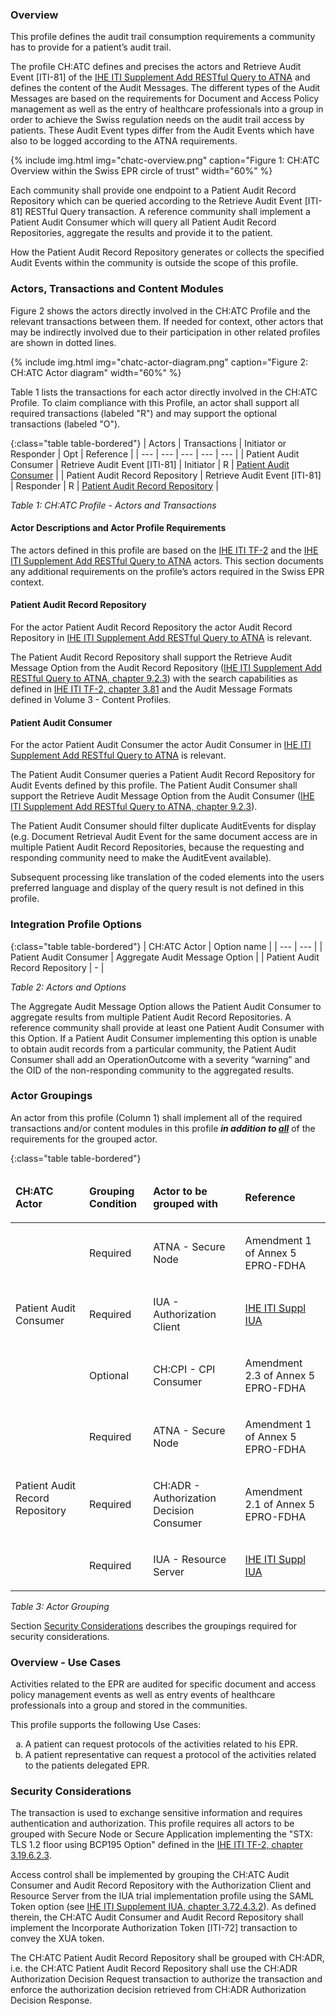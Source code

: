 ### Overview

This profile defines the audit trail consumption requirements a community has to provide for a patient’s audit trail.

The profile CH:ATC defines and precises the actors and Retrieve Audit Event [ITI-81] of the [IHE ITI Supplement Add RESTful Query to ATNA](https://www.ihe.net/uploadedFiles/Documents/ITI/IHE_ITI_Suppl_RESTful-ATNA.pdf) and defines the content of the Audit Messages. The different types of the Audit Messages are based on the requirements for Document and Access Policy management as well as the entry of healthcare professionals into a group in order to achieve the Swiss regulation needs on the audit trail access by patients. These Audit Event types differ from the Audit Events which have also to be logged according to the ATNA requirements.

{% include img.html img="chatc-overview.png" caption="Figure 1: CH:ATC Overview within the Swiss EPR circle of trust" width="60%" %}

Each community shall provide one endpoint to a Patient Audit Record Repository which can be queried according to the Retrieve Audit Event [ITI-81] RESTful Query transaction. A reference community shall implement a Patient Audit Consumer which will query all Patient Audit Record Repositories, aggregate the results and provide it to the patient.

How the Patient Audit Record Repository generates or collects the specified Audit Events within the community is outside the scope of this profile.


### Actors, Transactions and Content Modules
Figure 2 shows the actors directly involved in the CH:ATC Profile and the relevant transactions between them. If needed for context, other actors that may be indirectly involved due to their participation in other related profiles are shown in dotted lines.

{% include img.html img="chatc-actor-diagram.png" caption="Figure 2: CH:ATC Actor diagram" width="60%" %}

Table 1 lists the transactions for each actor directly involved in the CH:ATC Profile. To claim compliance with this Profile, an actor shall support all required transactions (labeled "R") and may support the optional transactions (labeled "O").

{:class="table table-bordered"}
| Actors | Transactions | Initiator or Responder | Opt | Reference |
| --- | --- | --- | --- | --- |
| Patient Audit Consumer | Retrieve Audit Event [ITI-81] | Initiator | R | [Patient Audit Consumer](#patient-audit-consumer) |
| Patient Audit Record Repository | Retrieve Audit Event [ITI-81] | Responder | R | [Patient Audit Record Repository](#patient-audit-record-repository) |

_Table 1: CH:ATC Profile - Actors and Transactions_

#### Actor Descriptions and Actor Profile Requirements

The actors defined in this profile are based on the [IHE ITI TF-2](https://profiles.ihe.net/ITI/TF/Volume2/index.html) and the [IHE ITI Supplement Add RESTful Query to ATNA](https://www.ihe.net/uploadedFiles/Documents/ITI/IHE_ITI_Suppl_RESTful-ATNA.pdf) actors. This section documents any additional requirements on the profile’s actors required in the Swiss EPR context.

#### Patient Audit Record Repository

For the actor Patient Audit Record Repository the actor Audit Record Repository in [IHE ITI Supplement Add RESTful Query to ATNA](https://www.ihe.net/uploadedFiles/Documents/ITI/IHE_ITI_Suppl_RESTful-ATNA_Rev3-3_TI_2021-07-02.pdf) is relevant.

The Patient Audit Record Repository shall support the Retrieve Audit Message Option from the Audit Record Repository ([IHE ITI Supplement Add RESTful Query to ATNA, chapter 9.2.3](https://www.ihe.net/uploadedFiles/Documents/ITI/IHE_ITI_Suppl_RESTful-ATNA_Rev3-3_TI_2021-07-02.pdf)) with the search capabilities as defined in [IHE ITI TF-2, chapter 3.81](https://profiles.ihe.net/ITI/TF/Volume2/ITI-81.html) and the Audit Message Formats defined in Volume 3 - Content Profiles.

#### Patient Audit Consumer

For the actor Patient Audit Consumer the actor Audit Consumer in [IHE ITI Supplement Add RESTful Query to ATNA](https://www.ihe.net/uploadedFiles/Documents/ITI/IHE_ITI_Suppl_RESTful-ATNA.pdf) is relevant.

The Patient Audit Consumer queries a Patient Audit Record Repository for Audit Events defined by this profile. The Patient Audit Consumer shall support the Retrieve Audit Message Option from the Audit Consumer ([IHE ITI Supplement Add RESTful Query to ATNA, chapter 9.2.3](https://www.ihe.net/uploadedFiles/Documents/ITI/IHE_ITI_Suppl_RESTful-ATNA_Rev3-3_TI_2021-07-02.pdf)).

The Patient Audit Consumer should filter duplicate AuditEvents for display (e.g. Document Retrieval Audit Event for the same document access are in multiple Patient Audit Record Repositories, because the requesting and responding community need to make the AuditEvent available).

Subsequent processing like translation of the coded elements into the users preferred language and display of the query result is not defined in this profile.


### Integration Profile Options

{:class="table table-bordered"}
| CH:ATC Actor | Option name |
| --- | --- |
| Patient Audit Consumer | Aggregate Audit Message Option |
| Patient Audit Record Repository | - |

_Table 2: Actors and Options_

The Aggregate Audit Message Option allows the Patient Audit Consumer to aggregate results from multiple Patient Audit Record Repositories. A reference community shall provide at least one Patient Audit Consumer with this Option. If a Patient Audit Consumer implementing this option is unable to obtain audit records from a particular community, the Patient Audit Consumer shall add an OperationOutcome with a severity “warning” and the OID of the non-responding community to the aggregated results.


### Actor Groupings

An actor from this profile (Column 1) shall implement all of the required transactions and/or content modules in this profile <i><strong>in addition to <u>all</u></strong></i> of the requirements for the grouped actor.

{:class="table table-bordered"}
<table>
	<thead>
		<tr>
			<td>
				<p><strong>CH:ATC Actor</strong></p>
			</td>
			<td>
				<p><strong>Grouping Condition</strong></p>
			</td>
			<td>
				<p><strong>Actor to be grouped with</strong></p>
			</td>
			<td>
				<p><strong>Reference</strong></p>
			</td>
		</tr>
	</thead>
	<tbody>
		<tr>
			<td rowspan="3">
				<p>Patient Audit Consumer</p>
			</td>
			<td>
				<p>Required</p>
			</td>
			<td>
				<p>ATNA - Secure Node</p>
			</td>
			<td>
				<p>Amendment 1 of Annex 5 EPRO-FDHA</p>
			</td>
		</tr>
		<tr>
			<td>
				<p>Required</p>
			</td>
			<td>
				<p>IUA - Authorization Client</p>
			</td>
			<td>
				<p><a href="https://profiles.ihe.net/ITI/IUA/index.html">IHE ITI Suppl IUA</a></p>
			</td>
		</tr>
		<tr>
			<td>
				<p>Optional</p>
			</td>
			<td>
				<p>CH:CPI - CPI Consumer</p>
			</td>
			<td>
				<p>Amendment 2.3 of Annex 5 EPRO-FDHA</p>
			</td>
		</tr>
		<tr>
			<td rowspan="3">
				<p>Patient Audit Record Repository</p>
			</td>
			<td>
				<p>Required</p>
			</td>
			<td>
				<p>ATNA - Secure Node</p>
			</td>
			<td>
				<p>Amendment 1 of Annex 5 EPRO-FDHA</p>
			</td>
		</tr>
		<tr>
			<td>
				<p>Required</p>
			</td>
			<td>
				<p>CH:ADR - Authorization Decision Consumer</p>
			</td>
			<td>
				<p>Amendment 2.1 of Annex 5 EPRO-FDHA</p>
			</td>
		</tr>
		<tr>
			<td>
				<p>Required</p>
			</td>
			<td>
				<p>IUA - Resource Server</p>
			</td>
			<td>
				<p><a href="https://profiles.ihe.net/ITI/IUA/index.html">IHE ITI Suppl IUA</a></p>
			</td>
		</tr>
	</tbody>
</table>

_Table 3: Actor Grouping_

Section [Security Considerations](#security-considerations) describes the groupings required for security considerations.


### Overview - Use Cases

Activities related to the EPR are audited for specific document and access policy management events as well as entry events of healthcare professionals into a group and stored in the communities.

This profile supports the following Use Cases:   

<ol type="a">
  <li>A patient can request protocols of the activities related to his EPR.</li>
  <li>A patient representative can request a protocol of the activities related to the patients delegated EPR.</li>
</ol>

### Security Considerations

The transaction is used to exchange sensitive information and requires authentication and authorization. This profile requires all actors to be grouped with Secure Node or Secure Application implementing the "STX: TLS 1.2 floor using BCP195 Option" defined in the [IHE ITI TF-2, chapter 3.19.6.2.3](https://profiles.ihe.net/ITI/TF/Volume2/ITI-19.html#3.19.6.2.3).

Access control shall be implemented by grouping the CH:ATC Audit Consumer and Audit Record Repository with the Authorization Client and Resource Server from the IUA trial implementation profile using the SAML Token option (see [IHE ITI Supplement IUA, chapter 3.72.4.3.2](https://profiles.ihe.net/ITI/IUA/index.html#372432-saml-token-option)). As defined therein, the CH:ATC Audit Consumer and Audit Record Repository shall implement the Incorporate Authorization Token [ITI-72] transaction to convey the XUA token.

The CH:ATC Patient Audit Record Repository shall be grouped with CH:ADR, i.e. the CH:ATC Patient Audit Record Repository shall use the CH:ADR Authorization Decision Request transaction to authorize the transaction and enforce the authorization decision retrieved from CH:ADR Authorization Decision Response.
